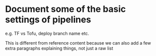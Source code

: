 # Document some of the basic settings of pipelines
e.g. TF vs Tofu, deploy branch name etc.

This is different from reference content because we can also add a few extra paragraphs explaining things, not just a raw list